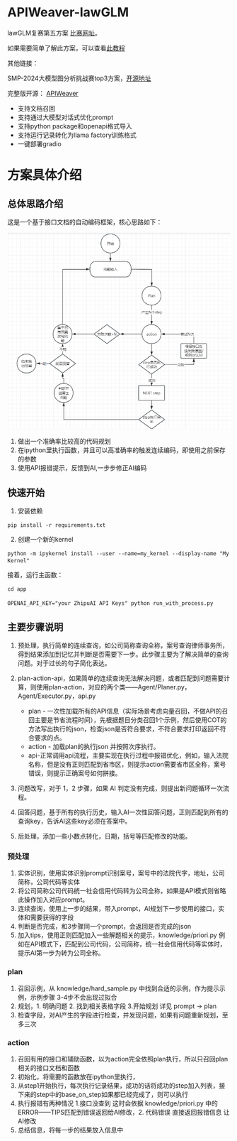 # APIWeaver-lawGLM

lawGLM复赛第五方案 [比赛网址](https://tianchi.aliyun.com/competition/entrance/532221/rankingList)。

如果需要简单了解此方案，可以查看[此教程](./app/simple_demo.ipynb)

其他链接：

SMP-2024大模型图分析挑战赛top3方案，[开源地址](https://github.com/MeiPixel/APIWeaver-Graph)

完整版开源： [APIWeaver](https://github.com/MeiPixel/APIWeaver)

- 支持文档召回
- 支持通过大模型对话式优化prompt
- 支持python package和openapi格式导入
- 支持运行记录转化为llama factory训练格式
- 一键部署gradio

# 方案具体介绍

## 总体思路介绍

这是一个基于接口文档的自动编码框架，核心思路如下：

![img](img.png)

1. 做出一个准确率比较高的代码规划
2. 在ipython里执行函数，并且可以高准确率的触发连续编码，即使用之前保存的参数
3. 使用API报错提示，反馈到AI,一步步修正AI编码

## 快速开始

1. 安装依赖

```shell
pip install -r requirements.txt
```

2. 创建一个新的kernel

```shell
python -m ipykernel install --user --name=my_kernel --display-name "My Kernel"
```

接着，运行主函数：

```shell
cd app

OPENAI_API_KEY="your ZhipuAI API Keys" python run_with_process.py
```

## 主要步骤说明

1. 预处理，执行简单的连续查询，如公司简称查询全称，案号查询律师事务所，得到结果添加到记忆并判断是否需要下一步。此步骤主要为了解决简单的查询问题。对于过长的句子简化表达。
2. plan-action-api，如果简单的连续查询无法解决问题，或者匹配到问题需要计算，则使用plan-action，对应的两个类——Agent/Planer.py，Agent/Executor.py，api.py
    - plan -
      一次性加载所有的API信息（实际场景考虑向量召回，不做API的召回主要是节省流程时间），先根据题目分类召回1个示例，然后使用COT的方法写出执行的json，检查json是否符合要求，不符合要求打印返回不符合要求的点。
    - action - 加载plan的执行json 并按照次序执行。
    - api-正常调用api流程，主要实现在执行过程中报错优化，例如，输入法院名称，但是没有正则匹配到省市区，则提示action需要省市区全称，案号错误，则提示正确案号如何拼接。

3. 问题改写，对于 1，2 步骤，如果 AI 判定没有完成，则提出新问题循环一次流程。
4. 回答问题，基于所有的执行历史，输入AI一次性回答问题，正则匹配到所有的查询key，告诉AI这些key必须在答案中。
5. 后处理，添加一些小数点转化，日期，括号等匹配修改的功能。

### 预处理

1. 实体识别，使用实体识别prompt识别案号，案号中的法院代字，地址，公司简称，公司代码等实体
2. 将公司简称公司代码统一社会信用代码转为公司全称，如果是API模式则省略此操作加入对应prompt。
3. 连续查询，使用上一步的结果，带入prompt，AI规划下一步使用的接口，实体和需要获得的字段
4. 判断是否完成，和3步骤同一个prompt，会返回是否完成的json
5. 加入tips，使用正则匹配加入一些解题相关的提示，knowledge/priori.py 例如在API模式下，匹配到公司代码，公司简称，统一社会信用代码等实体时，提示AI第一步为转为公司全称。

### plan

1. 召回示例，从 knowledge/hard_sample.py 中找到合适的示例，作为提示示例，示例步骤 3-4步不会出现过拟合
2. 规划，1. 明确问题 2. 找到相关表格字段 3.开始规划 详见 prompt -> plan
3. 检查字段，对AI产生的字段进行检查，并发现问题，如果有问题重新规划，至多三次

### action

1. 召回有用的接口和辅助函数，以为action完全依照plan执行，所以只召回plan相关的接口文档和函数
2. 初始化，将需要的函数放在ipython里执行，
3. 从step1开始执行，每次执行记录结果，成功的话将成功的step加入列表，接下来的step中的base_on_step如果都已经完成了，则可以执行
4. 执行报错有两种情况 1.接口没查到 这时会依据 knowledge/priori.py 中的 ERROR——TIPS匹配到错误返回给AI修改，2. 代码错误
   直接返回报错信息 让AI修改
5. 总结信息，将每一步的结果放入信息中
























